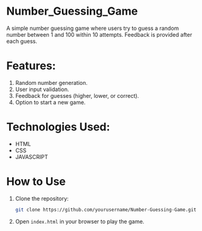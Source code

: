 # Number_Guessing_Game
A simple number guessing game where users try to guess a random number between 1 and 100 within 10 attempts. Feedback is provided after each guess.


# Features: 
  1. Random number generation.
  2. User input validation.
  3. Feedback for guesses (higher, lower, or correct).
  4. Option to start a new game.

# Technologies Used:
 - HTML
 - CSS
 - JAVASCRIPT

# How to Use
  1. Clone the repository:
     ```bash
     git clone https://github.com/yourusername/Number-Guessing-Game.git
     ```
  2. Open `index.html` in your browser to play the game.

